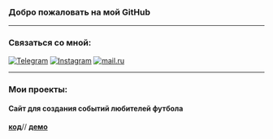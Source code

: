 ### Добро пожаловать на мой GitHub
___
### Связаться со мной:
[![Telegram](https://img.shields.io/badge/-Telegram-090909?style=social&logo=telegram)](https://t.me/myxammad13)
[![Instagram](https://img.shields.io/badge/-Instagram-090909?style=social&logo=instagram)](https://www.instagram.com/myxammad.13/)
[![mail.ru](https://img.shields.io/badge/-kuntaev13@mail.ru-red?style=social&logo=mail.ru)](#)
___

### Мои проекты:
#### Сайт для создания событий любителей футбола

**[код](https://github.com/Kuntaev/projekt)**//
**[демо](https://github.com/Kuntaev/projekt)**    
